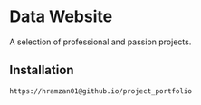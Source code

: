 # Data Website 

A selection of professional and passion projects.

## Installation

```bash
https://hramzan01@github.io/project_portfolio
```


